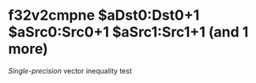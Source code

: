 # f32v2cmpne $aDst0:Dst0+1 $aSrc0:Src0+1 $aSrc1:Src1+1 (and 1 more)

*Single-precision* vector inequality test
